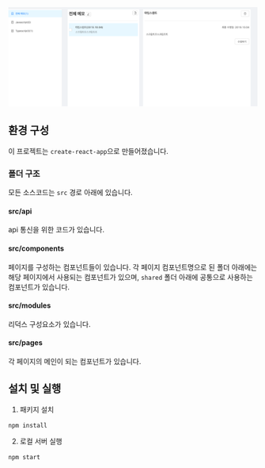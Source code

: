 ![Alt text](./capture/capture.png)

## 환경 구성
이 프로젝트는 `create-react-app`으로 만들어졌습니다.

### 폴더 구조
모든 소스코드는 `src` 경로 아래에 있습니다.

#### src/api
api 통신을 위한 코드가 있습니다.

#### src/components
페이지를 구성하는 컴포넌트들이 있습니다.
각 페이지 컴포넌트명으로 된 폴더 아래에는 해당 페이지에서 사용되는 컴포넌트가 있으며,
`shared` 폴더 아래에 공통으로 사용하는 컴포넌트가 있습니다.

#### src/modules
리덕스 구성요소가 있습니다.

#### src/pages
각 페이지의 메인이 되는 컴포넌트가 있습니다.

## 설치 및 실행
1. 패키지 설치
```
npm install
```

2. 로컬 서버 실행
```
npm start
```